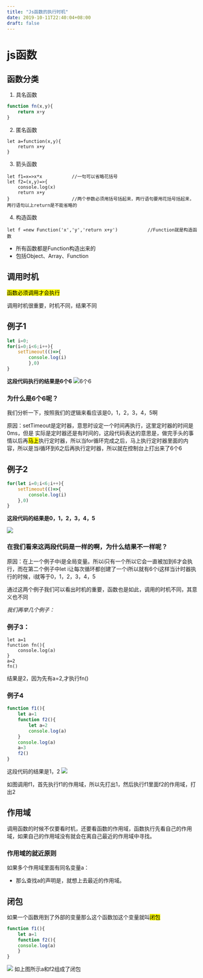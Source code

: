 ```yaml
---
title: "Js函数的执行时机"
date: 2019-10-11T22:40:04+08:00
draft: false
---
```


# js函数

## 函数分类

1. 具名函数

```js
function fn(x,y){
	return x+y
}
```

2. 匿名函数

```
let a=function(x,y){
	return x+y
}
```

3. 箭头函数

```
let f1=x=>x*x			//一句可以省略花括号
let f2=(x,y)=>{
	console.log(x)
	return x+y
}						//两个参数必须用括号括起来，两行语句要用花括号括起来，两行语句以上return是不能省略的
```

4. 构造函数

```
let f =new Function('x','y','return x+y')			//Function就是构造函数
```
* 所有函数都是Function构造出来的
* 包括Object、Array、Function

## 调用时机

<mark>函数必须调用才会执行<mark>

调用时机很重要，时机不同，结果不同

## 例子1
```js
let i=0;
for(i=0;i<6;i++){
    setTimeout(()=>{
        console.log(i)
        },0)
}
```

__这段代码执行的结果是6个6__
![6个6](/images/6个6.PNG)

### 为什么是6个6呢？

我们分析一下，按照我们的逻辑来看应该是0，1，2，3，4，5啊

原因：setTimeout是定时器，意思时设定一个时间再执行，这里定时器的时间是0ms，但是 实际是定时器还是有时间的，这段代码表达的意思是，做完手头的事情以后再<mark>马上</mark>执行定时器，所以当for循环完成之后，马上执行定时器里面的内容，所以是当i循环到6之后再执行定时器，所以就在控制台上打出来了6个6

## 例子2

```js
for(let i=0;i<6;i++){
    setTimeout(()=>{
        console.log(i)
    },0)
}
```

__这段代码的结果是0，1，2，3，4，5__

![](/images/例子2.PNG)

### 在我们看来这两段代码是一样的啊，为什么结果不一样呢？

原因：在上一个例子中i是全局变量。所以i只有一个所以它会一直被加到6才会执行，而在第二个例子中let i让每次循环都创建了一个i所以就有6个i这样当计时器执行的时候，i就等于0，1，2，3，4，5

通过这两个例子我们可以看出时机的重要，函数也是如此，调用的时机不同，其意义也不同

*我们再举几个例子：*

### 例子3：

```JS
let a=1
function fn(){
    console.log(a)
}
a=2
fn()
```
结果是2，因为先有a=2,才执行fn()

### 例子4
```js
function f1(){
	let a=1
	function f2(){
		let a=2
		console.log(a)
	}
	console.log(a)
	a=3
	f2()
}
```

这段代码的结果是1，2
![](/images/例子4.PNG)

如图调用f1，首先执行f1的作用域，所以先打出1，然后执行f1里面f2的作用域，打出2

## 作用域 

调用函数的时候不仅要看时机，还要看函数的作用域，函数执行先看自己的作用域，如果自己的作用域没有就会在离自己最近的作用域中寻找。

### 作用域的就近原则

如果多个作用域里面有同名变量a：

* 那么查找a的声明是，就想上去最近的作用域。

## 闭包

如果一个函数用到了外部的变量那么这个函数加这个变量就叫<mark>闭包</mark>

```js
function f1(){
	let a=1
	function f2(){
	console.log(a)
	}
}
```

![](/images/闭包.PNG)
如上图所示a和f2组成了闭包